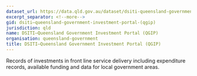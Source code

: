 ```yaml
---
dataset_url: https://data.qld.gov.au/dataset/dsiti-queensland-government-investment-portal-qgip
excerpt_separator: <!--more-->
gid: dsiti—queensland-government-investment-portal-(qgip)
jurisdiction: qld
name: DSITI—Queensland Government Investment Portal (QGIP)
organisation: queensland-government
title: DSITI—Queensland Government Investment Portal (QGIP)
---
```


Records of investments in front line service delivery including expenditure records, available funding and data for local government areas.